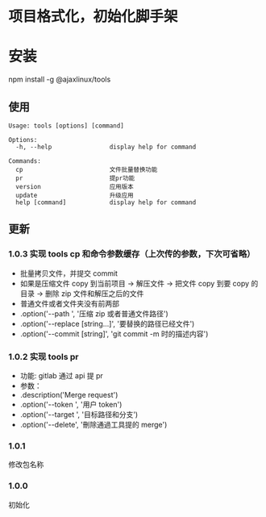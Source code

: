# 项目格式化，初始化脚手架

# 安装

npm install -g @ajaxlinux/tools

## 使用

```
Usage: tools [options] [command]

Options:
  -h, --help                display help for command

Commands:
  cp                        文件批量替换功能
  pr                        提pr功能
  version                   应用版本
  update                    升级应用
  help [command]            display help for command
```

## 更新

### 1.0.3 实现 tools cp 和命令参数缓存（上次传的参数，下次可省略）

- 批量拷贝文件，并提交 commit
- 如果是压缩文件 copy 到当前项目 -> 解压文件 -> 把文件 copy 到要 copy 的目录 -> 删除 zip 文件和解压之后的文件
- 普通文件或者文件夹没有前两部
- .option('--path <string>', '压缩 zip 或者普通文件路径')
- .option('--replace [string...]', '要替换的路径已经文件')
- .option('--commit [string]', 'git commit -m 时的描述内容')

### 1.0.2 实现 tools pr

- 功能: gitlab 通过 api 提 pr
- 参数：
- .description('Merge request')
- .option('--token <string>', '用户 token')
- .option('--target <string>', '目标路径和分支')
- .option('--delete', '刪除通過工具提的 merge')

### 1.0.1

修改包名称

### 1.0.0

初始化
